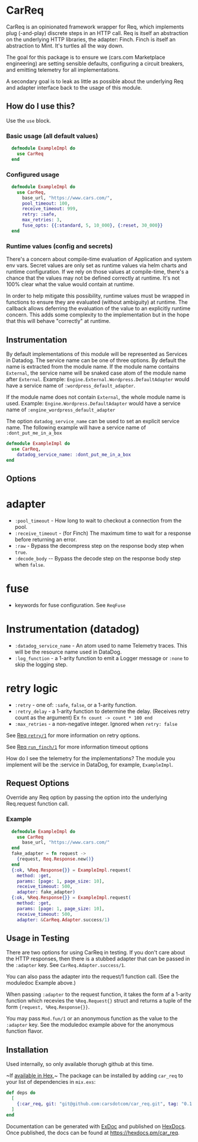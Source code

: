 # CarReq

<!-- MDOC -->
CarReq is an opinionated framework wrapper for Req, which implements plug (-and-play) discrete steps in an
HTTP call. Req is itself an abstraction on the underlying HTTP libraries, the adapter: Finch.
Finch is itself an abstraction to Mint. It's turtles all the way down.

The goal for this package is to ensure we (cars.com Marketplace engineering) are setting
sensible defaults, configuring a circuit breakers, and emitting telemetry for all implementations.

A secondary goal is to leak as little as possible about the underlying Req and adapter interface
back to the usage of this module.

## How do I use this?

Use the `use` block.

### Basic usage (all default values)

```elixir
  defmodule ExampleImpl do
    use CarReq
  end
```

### Configured usage

```elixir
  defmodule ExampleImpl do
    use CarReq,
      base_url, "https://www.cars.com/",
      pool_timeout: 100,
      receive_timeout: 999,
      retry: :safe,
      max_retries: 3,
      fuse_opts: {{:standard, 5, 10_000}, {:reset, 30_000}}
  end
```

### Runtime values (config and secrets)

There's a concern about compile-time evaluation of Application and system env vars. Secret values
are only set as runtime values via helm charts and runtime configuration. If we rely on those
values at compile-time, there's a chance that the values may not be defined
correctly at runtime. It's not 100% clear what the value would contain at runtime.

In order to help mitigate this possibility, runtime values must be wrapped in functions to
ensure they are evaluated (without ambiguity) at runtime.
The callback allows deferring the evaluation of the value to an explicitly runtime concern.
This adds some complexity to the implementation but in the hope that this will behave "correctly"
at runtime.

## Instrumentation

By default implementations of this module will be represented as Services in Datadog. The service name can be one of three options. By default the name is extracted from the module name. If the module name contains `External`, the service name will be snaked case atom of the module name after `External`. Example: `Engine.External.Wordpress.DefaultAdapter` would have a service name of `:wordpress_default_adapter`.

If the module name does not contain `External`, the whole module name is used. Example: `Engine.Wordpress.DefaultAdapter` would have a service name of `:engine_wordpress_default_adapter`

The option `datadog_service_name` can be used to set an explicit service name. The following example will have a service name of `:dont_put_me_in_a_box`

```elixir
defmodule ExampleImpl do
  use CarReq,
    datadog_service_name: :dont_put_me_in_a_box
end
```
## Options

  # adapter
  - `:pool_timeout` - How long to wait to checkout a connection from the pool.
  - `:receive_timeout` - (for Finch) The maximum time to wait for a response before returning an error.
  - `:raw` - Bypass the decompress step on the response body step when `true`.
  - `:decode_body` --  Bypass the decode step on the response body step when `false`.

  # fuse
  - keywords for fuse configuration. See `ReqFuse`

  # Instrumentation (datadog)
  - `:datadog_service_name` - An atom used to name Telemetry traces. This will be the resource name used in DataDog.
  - `:log_function` - a 1-arity function to emit a Logger message or `:none` to skip the logging step.

  # retry logic
  - `:retry` - one of: `:safe`, `false`, or a 1-arity function.
  - `:retry_delay` - a 1-arity function to determine the delay. (Receives retry count as the argument)
    Ex `fn count -> count * 100 end`
  - `:max_retries` - a non-negative integer. Ignored when `retry: false`

See [Req `retry/1`](https://hexdocs.pm/req/Req.Steps.html#retry/1) for more information on
  retry options.

See [Req `run_finch/1`](https://hexdocs.pm/req/Req.Steps.html#run_finch/1) for more information
  timeout options

How do I see the telemetry for the implementations?
  The module you implement will be the :service in DataDog, for example, `ExampleImpl`.

## Request Options

Override any Req option by passing the option into the underlying Req.request function call.

### Example
```elixir
  defmodule ExampleImpl do
    use CarReq
      base_url, "https://www.cars.com/"
  end
  fake_adapter = fn request ->
    {request, Req.Response.new()}
  end
  {:ok, %Req.Response{}} = ExampleImpl.request(
    method: :get,
    params: [page: 1, page_size: 10],
    receive_timeout: 500,
    adapter: fake_adapter)
  {:ok, %Req.Response{}} = ExampleImpl.request(
    method: :get,
    params: [page: 1, page_size: 10],
    receive_timeout: 500,
    adapter: &CarReq.Adapter.success/1)
```

## Usage in Testing

There are two options for using CarReq in testing. If you don't care about the HTTP responses,
then there is a stubbed adapter that can be passed in the `:adapter` key.
See `CarReq.Adapter.success/1`.

You can also pass the adapter into the request/1 function call. (See the moduledoc Example above.)

When passing `:adapter` to the request function, it takes the form af a 1-arity function which
recevies the `%Req.Request{}` struct and returns a tuple of the form `{request, %Req.Response{}}`.

You may pass `Mod.fun/1` or an anonymous function as the value to the `:adapter` key.
See the moduledoc example above for the anonymous function flavor.
<!-- MDOC -->

## Installation

Used internally, so only available thorugh github at this time.

~If [available in Hex](https://hex.pm/docs/publish),~
The package can be installed by adding `car_req` to your list of dependencies in `mix.exs`:

```elixir
def deps do
  [
    {:car_req, git: "git@github.com:carsdotcom/car_req.git", tag: "0.1.0"}
  ]
end
```

Documentation can be generated with [ExDoc](https://github.com/elixir-lang/ex_doc)
and published on [HexDocs](https://hexdocs.pm). Once published, the docs can
be found at <https://hexdocs.pm/car_req>.

